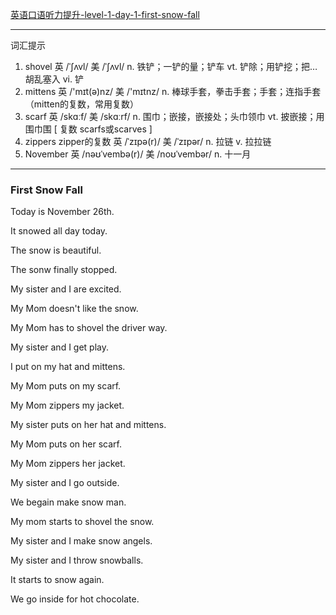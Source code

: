 


<a href="https://podcasts.apple.com/cn/podcast/英语口语听力提升-level-1-day-1-first-snow-fall/id1553429497?i=1000510164755" target="_blank">英语口语听力提升-level-1-day-1-first-snow-fall</a>

---

词汇提示

1. shovel 英 /ˈʃʌvl/  美 /ˈʃʌvl/  n. 铁铲；一铲的量；铲车 vt. 铲除；用铲挖；把…胡乱塞入 vi. 铲
2. mittens 英 /'mɪt(ə)nz/  美 /'mɪtnz/   n. 棒球手套，拳击手套；手套；连指手套（mitten的复数，常用复数）
3. scarf 英 /skɑːf/  美 /skɑːrf/  n. 围巾；嵌接，嵌接处；头巾领巾 vt. 披嵌接；用围巾围  [ 复数 scarfs或scarves ]
4. zippers zipper的复数  英 /ˈzɪpə(r)/  美 /ˈzɪpər/  n. 拉链 v. 拉拉链
5. November  英 /nəʊˈvembə(r)/  美 /noʊˈvembər/   n. 十一月

---

### First Snow Fall

Today is November 26th.

It snowed all day today.

The snow is beautiful.

The sonw finally stopped.

My sister and I are excited.

My Mom doesn't like the snow.

My Mom has to shovel the driver way.

My sister and I get play.

I put on my hat and mittens.

My Mom puts on my scarf.

My Mom zippers my jacket.

My sister puts on her hat and mittens.

My Mom puts on her scarf.

My Mom zippers her jacket.

My sister and I go outside.

We begain make snow man.

My mom starts to shovel the snow.

My sister and I make snow angels.

My sister and I throw snowballs.

It starts to snow again.

We go inside for hot chocolate.
